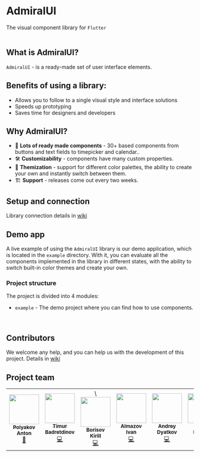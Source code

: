 # AdmiralUI 
The visual component library for `Flutter`<br/></br>

## What is AdmiralUI?
`AdmiralUI` - is a ready-made set of user interface elements.

## Benefits of using a library:
- Allows you to follow to a single visual style and interface solutions
- Speeds up prototyping
- Saves time for designers and developers

## Why AdmiralUI?
- 💎 **Lots of ready made components** - 30+ based components from buttons and text fields to timepicker and calendar..
- 🛠 **Customizability** - components have many custom properties.
- 🎨 **Themization** - support for different color palettes, the ability to create your own and instantly switch between them.
- 🏗 **Support** - releases come out every two weeks.

## Setup and connection
Library connection details in [wiki](https://github.com/admiral-team/admiralui-flutter/wiki/Repository-setup)

## Demo app
A live example of using the `AdmiralUI` library is our demo application, which is located in the `example` directory. With it, you can evaluate all the components implemented in the library in different states, with the ability to switch built-in color themes and create your own.

### Project structure
The project is divided into 4 modules:
* `example` - The demo project where you can find how to use components.
<br/>  

## Contributors
We welcome any help, and you can help us with the development of this project. Details in [wiki](https://github.com/admiral-team/admiralui-flutter/wiki/Контрибьютерам)

## Project team
<table>
  <tr>
    <td align="center">
        <a href="https://github.com/ton252">
            <img src="https://avatars.githubusercontent.com/u/13065321?v=4" width="80px;" alt="" /><br/>
            <sub><b>Polyakov Anton</b></sub>
        </a><br/>
        <a href="https://github.com/admiral-team/admiralui-ios/commits?author=ton252" title="Code">👑</a>
    </td>
    <td align="center">
        <a href="https://github.com/timbaton"><img src="https://avatars.githubusercontent.com/u/20974161?v=4" width="80px;" alt="" style="max-width: 100%;"><br><sub><b>Timur Badretdinov </b></sub></a><br><a href="https://github.com/admiral-team/admiralui-android/commits?author=timbaton" title="Code"><g-emoji class="g-emoji" alias="computer" fallback-src="https://github.githubassets.com/images/icons/emoji/unicode/1f4bb.png">💻</g-emoji></a>
    </td>
    <td align="center"
        <a href="https://github.com/KirBorisov96">\
        <img src="https://avatars.githubusercontent.com/u/100690555?s=400&u=4d8a4e4b4837e94735b1c42905691cf624501559&v=4" width="80px;" alt="" /><br/>
        <sub><b>Borisov Kirill</b></sub></a><br />
        <a href="https://github.com/admiral-team/admiralui-ios/commits?author=KirBorisov96" title="Code">💻</a>
    </td>
    <td align="center">
        <a href="https://github.com/Almazovivan">
            <img src="https://avatars.githubusercontent.com/u/66259778?v=4" width="80px;" alt="" /><br/>
            <sub><b>Almazov Ivan</b></sub></a><br /><a href="https://github.com/admiral-team/admiralui-ios/commits?author=Almazovivan" title="Code">💻</a>
    </td>
    <td align="center">
        <a href="https://github.com/Andyatkov">
        <img src="https://avatars.githubusercontent.com/u/8963238?v=4" width="80px;" alt="" /><br />
        <sub><b>Andrey Dyatkov</b></sub></a><br />
        <a href="https://github.com/admiral-team/admiralui-ios/commits?author=Andyatkov" title="Code">💻</a>
    </td>
    <td align="center">
        <a href="https://github.com/Evgeniy-93"><img src="https://avatars.githubusercontent.com/u/101252323?v=4" width="80px;" alt="" style="max-width: 100%;"><br><sub><b>Evgeny Krutsky</b></sub></a><br><a href="https://github.com/admiral-team/admiralui-android/commits?author=Evgeniy-93" title="Code"><g-emoji class="g-emoji" alias="hammer_and_wrench" fallback-src="https://github.githubassets.com/images/icons/emoji/unicode/1f6e0.png">🛠</g-emoji></a>
    </td>
  </tr>
</table>
